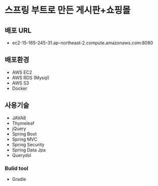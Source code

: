 # 스프링 부트로 만든 게시판+쇼핑몰
## 배포 URL
- ec2-15-165-245-31.ap-northeast-2.compute.amazonaws.com:8080
## 배포환경
- AWS EC2
- AWS RDS (Mysql)
- AWS S3
- Docker
## 사용기술
- JAVA8
- Thymeleaf
- jQuery
- Spring Boot
- Spring MVC
- Spring Security
- Spring Data Jpa
- Querydsl
### Bulid tool
- Gradle
